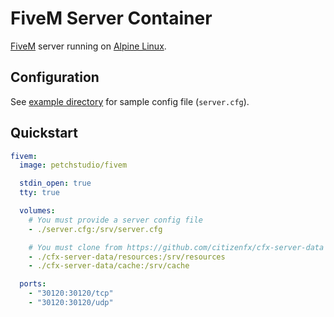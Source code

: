 # FiveM Server Container

[FiveM](https://fivem.net/) server running on [Alpine Linux](https://hub.docker.com/_/alpine/).

## Configuration

See [example directory](https://docs.fivem.net/server-manual/setting-up-a-server/#a-name-servercfgexample-a-server-cfg) for sample config file (`server.cfg`).

## Quickstart

```yml
fivem:
  image: petchstudio/fivem

  stdin_open: true
  tty: true

  volumes:
    # You must provide a server config file
    - ./server.cfg:/srv/server.cfg

    # You must clone from https://github.com/citizenfx/cfx-server-data
    - ./cfx-server-data/resources:/srv/resources
    - ./cfx-server-data/cache:/srv/cache

  ports:
    - "30120:30120/tcp"
    - "30120:30120/udp"
```
